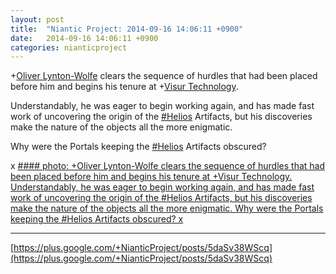 ```yaml
---
layout: post
title:  "Niantic Project: 2014-09-16 14:06:11 +0900"
date:   2014-09-16 14:06:11 +0900
categories: nianticproject
---
```

+[Oliver Lynton-Wolfe](https://plus.google.com/108200572857719809031 "") clears the sequence of hurdles that had been placed before him and begins his tenure at +[Visur Technology](https://plus.google.com/115880454950193571355 "").

Understandably, he was eager to begin working again, and has made fast work of uncovering the origin of the [#Helios](https://plus.google.com/s/%23Helios "") Artifacts, but his discoveries make the nature of the objects all the more enigmatic.

Why were the Portals keeping the [#Helios](https://plus.google.com/s/%23Helios "") Artifacts obscured?

x
[#### photo: +Oliver Lynton-Wolfe clears the sequence of hurdles that had been placed before him and begins his tenure at +Visur Technology.
Understandably, he was eager to begin working again, and has made fast work of uncovering the origin of the #Helios Artifacts, but his discoveries make the nature of the objects all the more enigmatic.
Why were the Portals keeping the #Helios Artifacts obscured?
x](https://lh3.googleusercontent.com/-HemwAIkt_hA/VBfFLAnTGbI/AAAAAAAAdTM/K57tSYLNgLU/w1107-h1472/TheQuestion.png "")
- - -
[https://plus.google.com/+NianticProject/posts/5daSv38WScq](https://plus.google.com/+NianticProject/posts/5daSv38WScq)
